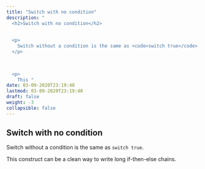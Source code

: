 ```yaml
---
title: "Switch with no condition"
description: "
  <h2>Switch with no condition</h2>
  
  
  <p>
    Switch without a condition is the same as <code>switch true</code>.
  </p>
  

  
  <p>
    This "
date: 03-09-2020T23:19:48
lastmod: 03-09-2020T23:19:48
draft: false
weight: -3
collapsible: false
---
```


  <h2>Switch with no condition</h2>
  
  
  <p>
    Switch without a condition is the same as <code>switch true</code>.
  </p>
  

  
  <p>
    This construct can be a clean way to write long if-then-else chains.
  </p>
  

	
		
	


                                                